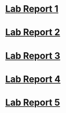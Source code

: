 # [Lab Report 1](lab1.md)

# [Lab Report 2](lab2.md)

# [Lab Report 3](lab3.md)

# [Lab Report 4](lab4.md)

# [Lab Report 5](lab5.md)
